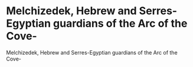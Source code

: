 # Melchizedek, Hebrew and Serres-Egyptian guardians of the Arc of the Cove-

Melchizedek, Hebrew and Serres-Egyptian guardians of the Arc of the Cove-